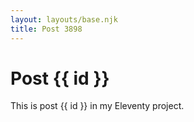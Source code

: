 ```yaml
---
layout: layouts/base.njk
title: Post 3898
---
```


# Post {{ id }}

This is post {{ id }} in my Eleventy project.
